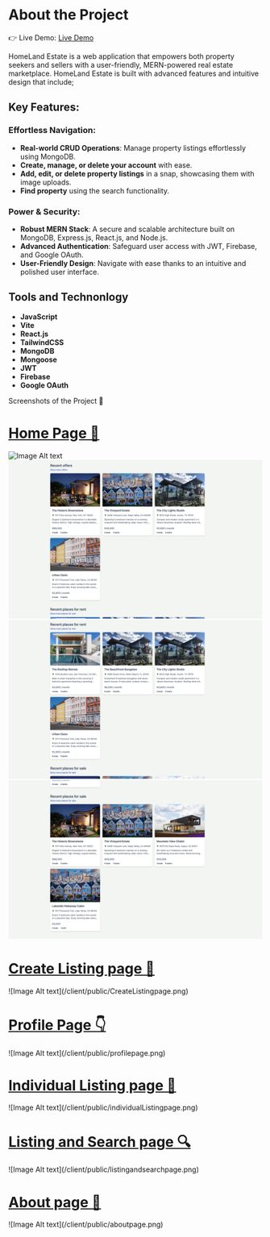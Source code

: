 # About the  Project
👉 Live Demo: [Live Demo](https://homeland-estate.onrender.com)
<p>
HomeLand Estate is a web application that empowers both property seekers and sellers with a user-friendly, MERN-powered real estate marketplace.
HomeLand Estate is built with advanced features and intuitive design that include;
</p>


## Key Features:
### Effortless Navigation:
* **Real-world CRUD Operations**: Manage property listings effortlessly using MongoDB.
* **Create, manage, or delete your account** with ease.
* **Add, edit, or delete property listings** in a snap, showcasing them with image uploads.
* **Find property** using the search functionality.

### Power & Security:
* **Robust MERN Stack**: A secure and scalable architecture built on MongoDB, Express.js, React.js, and Node.js.
* **Advanced Authentication**: Safeguard user access with JWT, Firebase, and Google OAuth.
* **User-Friendly Design**: Navigate with ease thanks to an intuitive and polished user interface.


## Tools and Technonlogy
* **JavaScript**
* **Vite**
* **React.js**
* **TailwindCSS**
* **MongoDB**
* **Mongoose**
* **JWT**
* **Firebase**
* **Google OAuth** 
  
Screenshots of the Project 📸

<p align="center">
   <a href="![Image Alt text](/client/public/home1.png)">
     <h1>
    Home Page 🏡
     </h1>
  </a>
</p>

![Image Alt text](/client/public/home1.png)
![Image Alt text](/client/public/home2.png)
![Image Alt text](/client/public/home3.png)
![Image Alt text](/client/public/home4.png)

<p align="center">
   <a href="![Image Alt text](/client/public/CreateListingpage.png)">
     <h1>
    Create Listing page 📑
     </h1>
  </a>
</p>
![Image Alt text](/client/public/CreateListingpage.png)

<p align="center">
   <a href="![Image Alt text](/client/public/profilepage.png)">
     <h1>
    Profile Page 👇
     </h1>
  </a>
</p>
![Image Alt text](/client/public/profilepage.png)

<p align="center">
   <a href="![Image Alt text](/client/public/individualListingpage.png)">
     <h1>
   Individual Listing page 📝
     </h1>
  </a>
</p>
![Image Alt text](/client/public/individualListingpage.png)

<p align="center">
   <a href="![Image Alt text](/client/public/listingandsearchpage.png)">
     <h1>
   Listing and Search page 🔍
     </h1>
  </a>
</p>
![Image Alt text](/client/public/listingandsearchpage.png)

<p align="center">
   <a href="![Image Alt text](/client/public/aboutpage.png)">
     <h1>
   About page 📝
     </h1>
  </a>
</p>
![Image Alt text](/client/public/aboutpage.png)

